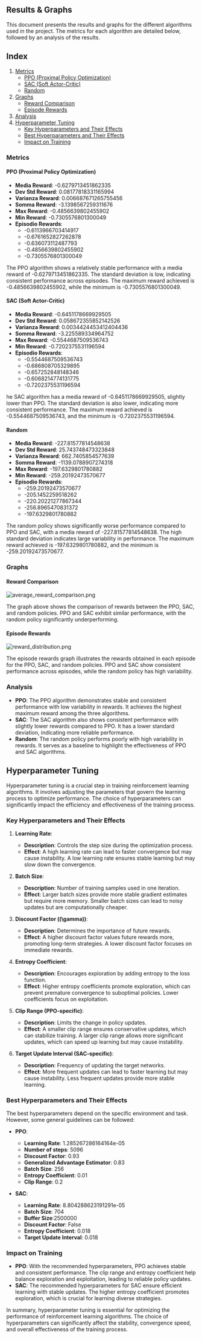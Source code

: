 ## Results & Graphs

This document presents the results and graphs for the different algorithms used in the project. The metrics for each algorithm are detailed below, followed by an analysis of the results.

## Index
1. [Metrics](#metrics)
   - [PPO (Proximal Policy Optimization)](#ppo-proximal-policy-optimization)
   - [SAC (Soft Actor-Critic)](#sac-soft-actor-critic)
   - [Random](#random)
2. [Graphs](#graphs)
   - [Reward Comparison](#reward-comparison)
   - [Episode Rewards](#episode-rewards)
3. [Analysis](#analysis)
4. [Hyperparameter Tuning](#hyperparameter-tuning)
   - [Key Hyperparameters and Their Effects](#key-hyperparameters-and-their-effects)
   - [Best Hyperparameters and Their Effects](#best-hyperparameters-and-their-effects)
   - [Impact on Training](#impact-on-training)


### Metrics

#### PPO (Proximal Policy Optimization)
- **Media Reward**: -0.6279713451862335
- **Dev Std Reward**: 0.08177818331165994
- **Varianza Reward**: 0.006687671265755456
- **Somma Reward**: -3.1398567259311676
- **Max Reward**: -0.4856639802455902
- **Min Reward**: -0.7305576801300049
- **Episodio Rewards**:
  - -0.6113966703414917
  - -0.6761652827262878
  - -0.636073112487793
  - -0.4856639802455902
  - -0.7305576801300049

The PPO algorithm shows a relatively stable performance with a media reward of -0.6279713451862335. The standard deviation is low, indicating consistent performance across episodes. The maximum reward achieved is -0.4856639802455902, while the minimum is -0.7305576801300049. 

#### SAC (Soft Actor-Critic)
- **Media Reward**: -0.6451178669929505
- **Dev Std Reward**: 0.058672355852142526
- **Varianza Reward**: 0.0034424453412404436
- **Somma Reward**: -3.225589334964752
- **Max Reward**: -0.5544687509536743
- **Min Reward**: -0.7202375531196594
- **Episodio Rewards**:
  - -0.5544687509536743
  - -0.686808705329895
  - -0.657252848148346
  - -0.6068214774131775
  - -0.7202375531196594

he SAC algorithm has a media reward of -0.6451178669929505, slightly lower than PPO. The standard deviation is also lower, indicating more consistent performance. The maximum reward achieved is -0.5544687509536743, and the minimum is -0.7202375531196594.

#### Random
- **Media Reward**: -227.81577814548638
- **Dev Std Reward**: 25.743748473323848
- **Varianza Reward**: 662.7405854577639
- **Somma Reward**: -1139.0788907274318
- **Max Reward**: -197.6329801780882
- **Min Reward**: -259.20192473570677
- **Episodio Rewards**:
  - -259.20192473570677
  - -205.1452259518262
  - -220.20221277867344
  - -256.8965470831372
  - -197.6329801780882

The random policy shows significantly worse performance compared to PPO and SAC, with a media reward of -227.81577814548638. The high standard deviation indicates large variability in performance. The maximum reward achieved is -197.6329801780882, and the minimum is -259.20192473570677.

### Graphs

#### Reward Comparison

![average_reward_comparison.png](../results/plots/average_reward_comparison.png)

The graph above shows the comparison of rewards between the PPO, SAC, and random policies. PPO and SAC exhibit similar performance, with the random policy significantly underperforming.

#### Episode Rewards

![reward_distribution.png](../results/plots/reward_distribution.png)

The episode rewards graph illustrates the rewards obtained in each episode for the PPO, SAC, and random policies. PPO and SAC show consistent performance across episodes, while the random policy has high variability.

### Analysis

- **PPO**: The PPO algorithm demonstrates stable and consistent performance with low variability in rewards. It achieves the highest maximum reward among the three algorithms.
- **SAC**: The SAC algorithm also shows consistent performance with slightly lower rewards compared to PPO. It has a lower standard deviation, indicating more reliable performance.
- **Random**: The random policy performs poorly with high variability in rewards. It serves as a baseline to highlight the effectiveness of PPO and SAC algorithms.

## Hyperparameter Tuning

Hyperparameter tuning is a crucial step in training reinforcement learning algorithms. It involves adjusting the parameters that govern the learning process to optimize performance. The choice of hyperparameters can significantly impact the efficiency and effectiveness of the training process.

### Key Hyperparameters and Their Effects

1. **Learning Rate**: 
   - **Description**: Controls the step size during the optimization process.
   - **Effect**: A high learning rate can lead to faster convergence but may cause instability. A low learning rate ensures stable learning but may slow down the convergence.

2. **Batch Size**:
   - **Description**: Number of training samples used in one iteration.
   - **Effect**: Larger batch sizes provide more stable gradient estimates but require more memory. Smaller batch sizes can lead to noisy updates but are computationally cheaper.

3. **Discount Factor (\(\gamma\))**:
   - **Description**: Determines the importance of future rewards.
   - **Effect**: A higher discount factor values future rewards more, promoting long-term strategies. A lower discount factor focuses on immediate rewards.

4. **Entropy Coefficient**:
   - **Description**: Encourages exploration by adding entropy to the loss function.
   - **Effect**: Higher entropy coefficients promote exploration, which can prevent premature convergence to suboptimal policies. Lower coefficients focus on exploitation.

5. **Clip Range (PPO-specific)**:
   - **Description**: Limits the change in policy updates.
   - **Effect**: A smaller clip range ensures conservative updates, which can stabilize training. A larger clip range allows more significant updates, which can speed up learning but may cause instability.

6. **Target Update Interval (SAC-specific)**:
   - **Description**: Frequency of updating the target networks.
   - **Effect**: More frequent updates can lead to faster learning but may cause instability. Less frequent updates provide more stable learning.

### Best Hyperparameters and Their Effects

The best hyperparameters depend on the specific environment and task. However, some general guidelines can be followed:

- **PPO**:
  - **Learning Rate**: 1.285267286164164e-05
  - **Number of steps**: 5096
  - **Discount Factor**: 0.93
  - **Generalized Advantage Estimator**: 0.83
  - **Batch Size**: 256
  - **Entropy Coefficient**: 0.01
  - **Clip Range**: 0.2

- **SAC**:
  - **Learning Rate**:  8.804288623191291e-05
  - **Batch Size**: 704
  - **Buffer Size**:2500000
  - **Discount Factor**: False
  - **Entropy Coefficient**: 0.018
  - **Target Update Interval**: 0.018

### Impact on Training

- **PPO**: With the recommended hyperparameters, PPO achieves stable and consistent performance. The clip range and entropy coefficient help balance exploration and exploitation, leading to reliable policy updates.
- **SAC**: The recommended hyperparameters for SAC ensure efficient learning with stable updates. The higher entropy coefficient promotes exploration, which is crucial for learning diverse strategies.

In summary, hyperparameter tuning is essential for optimizing the performance of reinforcement learning algorithms. The choice of hyperparameters can significantly affect the stability, convergence speed, and overall effectiveness of the training process.